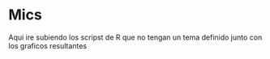 # Mics
Aqui ire subiendo los scripst de R que no tengan un tema definido junto con los graficos resultantes

